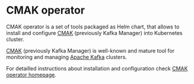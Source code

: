 # CMAK operator

CMAK operator is a set of tools packaged as Helm chart,
that allows to install and configure [CMAK](https://github.com/yahoo/CMAK)
(previously Kafka Manager) into Kubernetes cluster.

[CMAK](https://github.com/yahoo/CMAK) (previously Kafka Manager) is well-known
and mature tool for monitoring and managing [Apache Kafka](https://kafka.apache.org/) clusters.

For detailled instructions about installation and configuration
check [CMAK operator homepage](https://github.com/eshepelyuk/cmak-operator).
